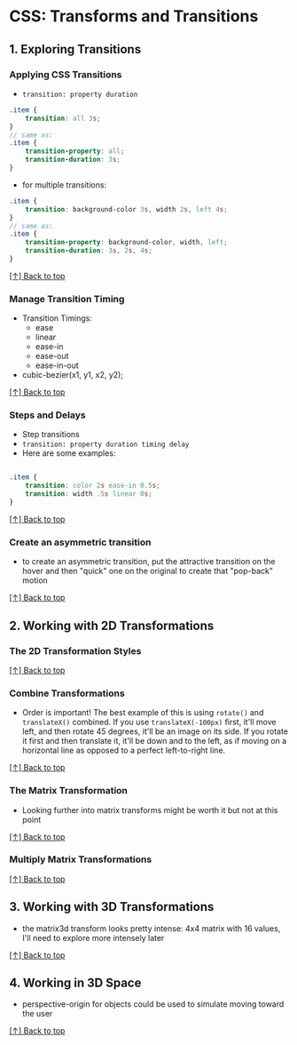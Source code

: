 # CSS: Transforms and Transitions
<a name="top"></a>


## 1. Exploring Transitions

### Applying CSS Transitions

- `transition: property duration`

```scss
.item {
	transition: all 3s;
}
// same as:
.item {
	transition-property: all;
	transition-duration: 3s;
}
```

- for multiple transitions:

```scss
.item {
	transition: background-color 3s, width 2s, left 4s;
}
// same as:
.item {
	transition-property: background-color, width, left;
	transition-duration: 3s, 2s, 4s;
}
```


[[↑] Back to top](#top)


### Manage Transition Timing

- Transition Timings:
	+ ease
	+ linear
	+ ease-in
	+ ease-out
	+ ease-in-out
- cubic-bezier(x1, y1, x2, y2);


[[↑] Back to top](#top)

### Steps and Delays

- Step transitions
- `transition: property duration timing delay`
- Here are some examples:

```scss 

.item {
	transition: color 2s ease-in 0.5s;
	transition: width .5s linear 0s;
}

```

[[↑] Back to top](#top)

### Create an asymmetric transition

- to create an asymmetric transition, put the attractive transition on the hover and then "quick" one on the original to create that "pop-back" motion

[[↑] Back to top](#top)


## 2. Working with 2D Transformations

### The 2D Transformation Styles

[[↑] Back to top](#top)

### Combine Transformations

- Order is important! The best example of this is using `rotate()` and `translateX()` combined. If you use `translateX(-100px)` first, it'll move left, and then rotate 45 degrees, it'll be an image on its side. If you rotate it first and then translate it, it'll be down and to the left, as if moving on a horizontal line as opposed to a perfect left-to-right line.

[[↑] Back to top](#top)

### The Matrix Transformation

- Looking further into matrix transforms might be worth it but not at this point

[[↑] Back to top](#top)

### Multiply Matrix Transformations



[[↑] Back to top](#top)

## 3. Working with 3D Transformations

- the matrix3d transform looks pretty intense: 4x4 matrix with 16 values, I'll need to explore more intensely later


[[↑] Back to top](#top)

## 4. Working in 3D Space

- perspective-origin for objects could be used to simulate moving toward the user

[[↑] Back to top](#top)













